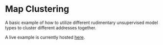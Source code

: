 # Map Clustering

A basic example of how to utilize different rudimentary unsupervised model types to cluster different addresses together.

A live example is currently hosted [here](http://d31enzgqnydvil.cloudfront.net/).
